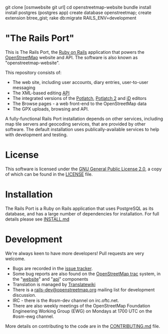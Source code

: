 git clone [osmwebsite git url]
cd openstreetmap-website
bundle install
install postgres (postgres app)
create database openstreetmap;
create extension btree_gist;
rake db:migrate RAILS_ENV=development

# "The Rails Port"

This is The Rails Port, the [Ruby on Rails](http://rubyonrails.org/)
application that powers the [OpenStreetMap](http://www.openstreetmap.org) website and API.
The software is also known as "openstreetmap-website".

This repository consists of:

* The web site, including user accounts, diary entries, user-to-user messaging
* The XML-based editing [API](http://wiki.openstreetmap.org/wiki/API_v0.6)
* The integrated versions of the [Potlatch](http://wiki.openstreetmap.org/wiki/Potlatch_1), [Potlatch 2](http://wiki.openstreetmap.org/wiki/Potlatch_2) and [iD](http://wiki.openstreetmap.org/wiki/ID) editors
* The Browse pages - a web front-end to the OpenStreetMap data
* The GPX uploads, browsing and API.

A fully-functional Rails Port installation depends on other services, including map tile
servers and geocoding services, that are provided by other software. The default installation
uses publically-available services to help with development and testing.

# License

This software is licensed under the [GNU General Public License 2.0](http://www.gnu.org/licenses/old-licenses/gpl-2.0.txt),
a copy of which can be found in the [LICENSE](LICENSE) file.

# Installation

The Rails Port is a Ruby on Rails application that uses PostgreSQL as its database, and has a large
number of dependencies for installation. For full details please see [INSTALL.md](INSTALL.md)

# Development

We're always keen to have more developers! Pull requests are very welcome.

* Bugs are recorded in the [issue tracker](https://github.com/openstreetmap/openstreetmap-website/issues).
* Some bug reports are also found on the [OpenStreetMap trac](https://trac.openstreetmap.org/) system, in the "[website](https://trac.openstreetmap.org/query?status=new&status=assigned&status=reopened&component=website&order=priority)" and "[api](https://trac.openstreetmap.org/query?status=new&status=assigned&status=reopened&component=api&order=priority)" components
* Translation is managed by [Translatewiki](https://translatewiki.net/wiki/Translating:OpenStreetMap)
* There is a [rails-dev@openstreetmap.org](http://lists.openstreetmap.org/listinfo/rails-dev) mailing list for development discussion.
* IRC - there is the #osm-dev channel on irc.oftc.net.
* There are also weekly meetings of the OpenStreetMap Foundation Engineering Working Group (EWG) on Mondays at 1700 UTC on the #osm-ewg channel.

More details on contributing to the code are in the [CONTRIBUTING.md](CONTRIBUTING.md) file.
